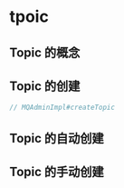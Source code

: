 # tpoic

## Topic 的概念

## Topic 的创建

```java
// MQAdminImpl#createTopic

```

## Topic 的自动创建

## Topic 的手动创建

